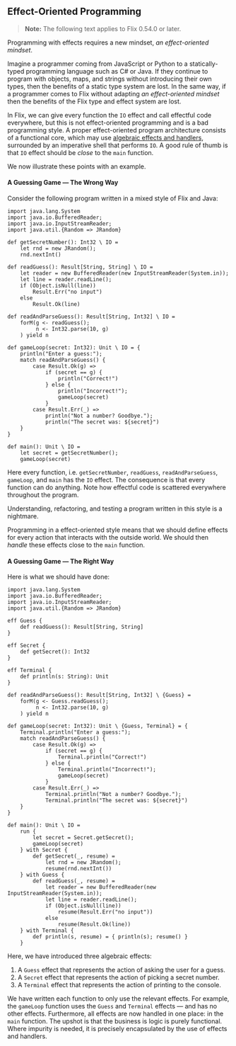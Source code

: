 ## Effect-Oriented Programming

> **Note:** The following text applies to Flix 0.54.0 or later.

Programming with effects requires a new mindset, _an effect-oriented mindset_.

Imagine a programmer coming from JavaScript or Python to a statically-typed
programming language such as C# or Java. If they continue to program with
objects, maps, and strings without introducing their own types, then the
benefits of a static type system are lost. In the same way, if a programmer
comes to Flix without adapting _an effect-oriented mindset_ then the benefits of
the Flix type and effect system are lost.

In Flix, we can give every function the `IO` effect and call effectful code
everywhere, but this is not effect-oriented programming and is a bad programming
style. A proper effect-oriented program architecture consists of a functional
core, which may use [algebraic effects and handlers](./effects-and-handlers.md),
surrounded by an imperative shell that performs `IO`. A good rule of thumb is
that `IO` effect should be _close_ to the `main` function.

We now illustrate these points with an example.

#### A Guessing Game &mdash; The Wrong Way

Consider the following program written in a mixed style of Flix and Java:

```flix
import java.lang.System
import java.io.BufferedReader;
import java.io.InputStreamReader;
import java.util.{Random => JRandom}

def getSecretNumber(): Int32 \ IO = 
    let rnd = new JRandom();
    rnd.nextInt()

def readGuess(): Result[String, String] \ IO = 
    let reader = new BufferedReader(new InputStreamReader(System.in));
    let line = reader.readLine();
    if (Object.isNull(line)) 
        Result.Err("no input")
    else 
        Result.Ok(line)

def readAndParseGuess(): Result[String, Int32] \ IO = 
    forM(g <- readGuess(); 
         n <- Int32.parse(10, g)
    ) yield n

def gameLoop(secret: Int32): Unit \ IO = {
    println("Enter a guess:");
    match readAndParseGuess() {
        case Result.Ok(g) => 
            if (secret == g) {
                println("Correct!")
            } else {
                println("Incorrect!");
                gameLoop(secret)
            }
        case Result.Err(_) => 
            println("Not a number? Goodbye.");
            println("The secret was: ${secret}")
    }
}

def main(): Unit \ IO = 
    let secret = getSecretNumber();
    gameLoop(secret)

```

Here every function, i.e. `getSecretNumber`, `readGuess`, `readAndParseGuess`,
`gameLoop`, and `main` has the `IO` effect. The consequence is that every
function can do anything. Note how effectful code is scattered everywhere
throughout the program. 

Understanding, refactoring, and testing a program written in this style is a
nightmare. 

Programming in a effect-oriented style means that we should define effects for
every action that interacts with the outside world. We should then _handle_
these effects close to the `main` function.

#### A Guessing Game &mdash; The Right Way

Here is what we should have done:

```flix
import java.lang.System
import java.io.BufferedReader;
import java.io.InputStreamReader;
import java.util.{Random => JRandom}

eff Guess {
    def readGuess(): Result[String, String]
}

eff Secret {
    def getSecret(): Int32
}

eff Terminal {
    def println(s: String): Unit    
}

def readAndParseGuess(): Result[String, Int32] \ {Guess} = 
    forM(g <- Guess.readGuess(); 
         n <- Int32.parse(10, g)
    ) yield n

def gameLoop(secret: Int32): Unit \ {Guess, Terminal} = {
    Terminal.println("Enter a guess:");
    match readAndParseGuess() {
        case Result.Ok(g) => 
            if (secret == g) {
                Terminal.println("Correct!")
            } else {
                Terminal.println("Incorrect!");
                gameLoop(secret)
            }
        case Result.Err(_) => 
            Terminal.println("Not a number? Goodbye.");
            Terminal.println("The secret was: ${secret}")
    }
}

def main(): Unit \ IO = 
    run {
        let secret = Secret.getSecret();
        gameLoop(secret)
    } with Secret {
        def getSecret(_, resume) = 
            let rnd = new JRandom();
            resume(rnd.nextInt())
    } with Guess {
        def readGuess(_, resume) = 
            let reader = new BufferedReader(new InputStreamReader(System.in));
            let line = reader.readLine();
            if (Object.isNull(line)) 
                resume(Result.Err("no input"))
            else 
                resume(Result.Ok(line))
    } with Terminal {
        def println(s, resume) = { println(s); resume() }
    }
```

Here, we have introduced three algebraic effects: 

1. A `Guess` effect that represents the action of asking the user for a guess.
2. A `Secret` effect that represents the action of picking a secret number. 
3. A `Terminal` effect that represents the action of printing to the console.

We have written each function to only use the relevant effects. For example, the
`gameLoop` function uses the `Guess` and `Terminal` effects &mdash; and has no
other effects. Furthermore, all effects are now handled in one place: in the
`main` function. The upshot is that the business is logic is purely functional.
Where impurity is needed, it is precisely encapsulated by the use of effects and
handlers.
